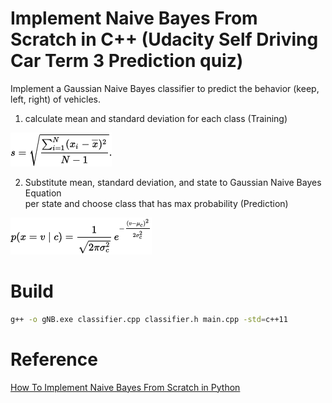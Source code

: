 # Implement Naive Bayes From Scratch in C++ (Udacity Self Driving Car Term 3 Prediction quiz)
Implement a Gaussian Naive Bayes classifier to predict the behavior (keep, left, right) of vehicles.

1. calculate mean and standard deviation for each class (Training)

![img2](img/stddev.png)

2. Substitute mean, standard deviation, and state to Gaussian Naive Bayes Equation  
per state and choose class that has max probability (Prediction)

![img1](img/gaussian_naive_bayes.png)

# Build

```bash
g++ -o gNB.exe classifier.cpp classifier.h main.cpp -std=c++11
```

# Reference

[How To Implement Naive Bayes From Scratch in Python](http://machinelearningmastery.com/naive-bayes-classifier-scratch-python/)

